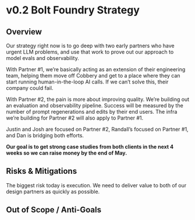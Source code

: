# v0.2 Bolt Foundry Strategy

## Overview

Our strategy right now is to go deep with two early partners who have urgent LLM
problems, and use that work to prove out our approach to model evals and
observability.

With Partner #1, we’re basically acting as an extension of their engineering
team, helping them move off Cobbery and get to a place where they can start
running human-in-the-loop AI calls. If we can’t solve this, their company could
fail.

With Partner #2, the pain is more about improving quality. We’re building out an
evaluation and observability pipeline. Success will be measured by the number of
prompt regenerations and edits by their end users. The infra we’re building for
Partner #2 will also apply to Partner #1.

Justin and Josh are focused on Partner #2, Randall’s focused on Partner #1, and
Dan is bridging both efforts.

**Our goal is to get strong case studies from both clients in the next 4 weeks
so we can raise money by the end of May.**

## Risks & Mitigations

The biggest risk today is execution. We need to deliver value to both of our
design partners as quickly as possible.

## Out of Scope / Anti-Goals
